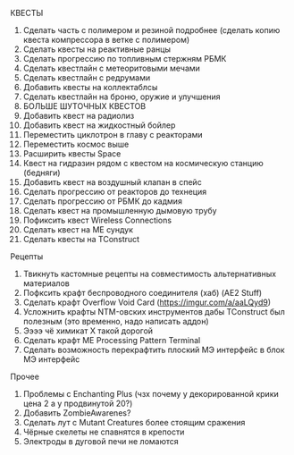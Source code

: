 КВЕСТЫ
1. Сделать часть с полимером и резиной подробнее (сделать копию квеста компрессора в ветке с полимером)
2. Сделать квесты на реактивные ранцы
3. Сделать прогрессию по топливным стержням РБМК
4. Сделать квестлайн с метеоритовыми мечами
5. Сделать квестлайн с редрумами
6. Добавить квесты на коллектаблсы
7. Сделать квестлайн на броню, оружие и улучшения
8. БОЛЬШЕ ШУТОЧНЫХ КВЕСТОВ
9. Добавить квест на радиолиз
10. Добавить квест на жидкостный бойлер
11. Переместить циклотрон в главу с реакторами
12. Переместить космос выше
13. Расширить квесты Space
14. Квест на гидразин рядом с квестом на космическую станцию (бедняги)
15. Добавить квест на воздушный клапан в спейс
16. Сделать прогрессию от реакторов до технеция
17. Сделать прогрессию от РБМК до кадмия
18. Сделать квест на промышленную дымовую трубу
19. Пофиксить квест Wireless Connections
20. Сделать квест на МЕ сундук
21. Сделать квесты на TConstruct


Рецепты
1. Твикнуть кастомные рецепты на совместимость альтернативных материалов
2. Пофксить крафт беспроводного соединителя (хаб) (AE2 Stuff)
3. Сделать крафт Overflow Void Card (https://imgur.com/a/aaLQyd9)
4. Усложнить крафты NTM-овских инструментов дабы TConstruct был полезным (это временно, надо написать аддон)
5. Ээээ чё химикат X такой дорогой
6. Сделать крафт ME Processing Pattern Terminal
7. Сделать возможность перекрафтить плоский МЭ интерфейс в блок МЭ интерфейс





Прочее
1. Проблемы с Enchanting Plus (чзх почему у декорированной крики цена 2 а у продвинутой 20?)
2. Добавить ZombieAwarenes?
3. Сделать лут с Mutant Creatures более стоящим сражения
4. Чёрные скелеты не спавнятся в крепости
5. Электроды в дуговой печи не ломаются
